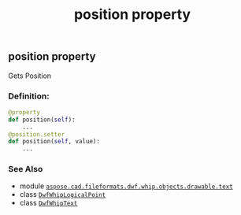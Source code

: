 ﻿---
title: position property
second_title: Aspose.CAD for Python via .NET API References
description: 
type: docs
weight: 140
url: /python-net/aspose.cad.fileformats.dwf.whip.objects.drawable.text/dwfwhiptext/position/
is_root: false
---

## position property


Gets Position
### Definition:
```python
@property
def position(self):
    ...
@position.setter
def position(self, value):
    ...
```

### See Also
* module [`aspose.cad.fileformats.dwf.whip.objects.drawable.text`](../../)
* class [`DwfWhipLogicalPoint`](/cad/python-net/aspose.cad.fileformats.dwf.whip.objects/dwfwhiplogicalpoint)
* class [`DwfWhipText`](/cad/python-net/aspose.cad.fileformats.dwf.whip.objects.drawable.text/dwfwhiptext)
